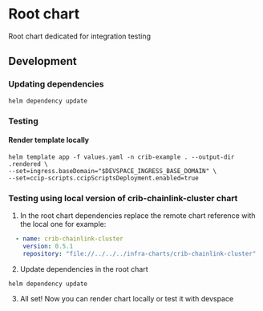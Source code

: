 # Root chart
Root chart dedicated for integration testing

## Development
### Updating dependencies
`helm dependency update`

### Testing 
#### Render template locally
```
helm template app -f values.yaml -n crib-example . --output-dir .rendered \
--set=ingress.baseDomain="$DEVSPACE_INGRESS_BASE_DOMAIN" \
--set=ccip-scripts.ccipScriptsDeployment.enabled=true
```

### Testing using local version of crib-chainlink-cluster chart

1) In the root chart dependencies replace the remote chart reference with the local one for example:

```yaml
  - name: crib-chainlink-cluster
    version: 0.5.1
    repository: "file://../../../infra-charts/crib-chainlink-cluster"
```

2) Update dependencies in the root chart
```
helm dependency update
```

3) All set! Now you can render chart locally or test it with devspace